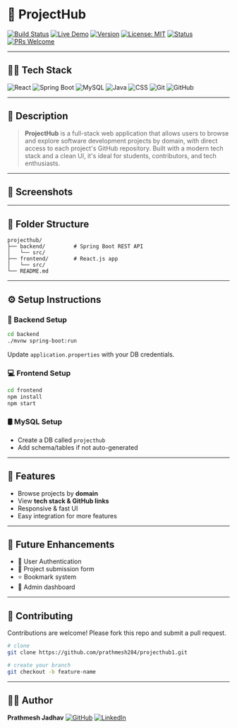 # 🚀 ProjectHub

[![Build Status](https://img.shields.io/github/actions/workflow/status/your-username/projecthub1/main.yml?branch=main\&label=build\&logo=github-actions)](https://github.com/prathmesh284/projecthub1/actions)
[![Live Demo](https://img.shields.io/badge/demo-live-success?logo=vercel)](https://your-demo-link.com)
[![Version](https://img.shields.io/github/v/release/your-username/projecthub?label=version\&logo=github)](https://github.com/prathmesh284/projecthub1/releases)
[![License: MIT](https://img.shields.io/badge/license-MIT-blue.svg)](LICENSE)
[![Status](https://img.shields.io/badge/status-active-brightgreen?style=flat-square)](#)
[![PRs Welcome](https://img.shields.io/badge/PRs-welcome-green.svg)](https://github.com/prathmesh284/projecthub1/pulls)

---

## 🧑‍💻 Tech Stack

![React](https://img.shields.io/badge/Frontend-React-blue?logo=react\&logoColor=white)
![Spring Boot](https://img.shields.io/badge/Backend-Spring%20Boot-brightgreen?logo=spring\&logoColor=white)
![MySQL](https://img.shields.io/badge/Database-MySQL-orange?logo=mysql\&logoColor=white)
![Java](https://img.shields.io/badge/Language-Java-red?logo=java\&logoColor=white)
![CSS](https://img.shields.io/badge/UI-CSS3-blue?logo=css3\&logoColor=white)
![Git](https://img.shields.io/badge/Version%20Control-Git-black?logo=git)
![GitHub](https://img.shields.io/badge/Repository-GitHub-lightgrey?logo=github)

---

## 📌 Description

> **ProjectHub** is a full-stack web application that allows users to browse and explore software development projects by domain, with direct access to each project's GitHub repository. Built with a modern tech stack and a clean UI, it's ideal for students, contributors, and tech enthusiasts.

---

## 📸 Screenshots

<!-- > *(Add UI screenshots below)*
> ![Screenshot](https://via.placeholder.com/800x400) -->

---

## 📁 Folder Structure

```
projecthub/
├── backend/         # Spring Boot REST API
│   └── src/
├── frontend/        # React.js app
│   └── src/
└── README.md
```

---

## ⚙️ Setup Instructions

### 🔧 Backend Setup

```bash
cd backend
./mvnw spring-boot:run
```

Update `application.properties` with your DB credentials.

### 💻 Frontend Setup

```bash
cd frontend
npm install
npm start
```

### 🛢️ MySQL Setup

* Create a DB called `projecthub`
* Add schema/tables if not auto-generated

---

## 🔮 Features

* Browse projects by **domain**
* View **tech stack & GitHub links**
* Responsive & fast UI
* Easy integration for more features

---

## 🚧 Future Enhancements

* 🔐 User Authentication
* 📌 Project submission form
* ⭐ Bookmark system
* 🧾 Admin dashboard

---

## 🤝 Contributing

Contributions are welcome! Please fork this repo and submit a pull request.

```bash
# clone
git clone https://github.com/prathmesh284/projecthub1.git

# create your branch
git checkout -b feature-name
```

---

<!-- ## 📄 License

This project is licensed under the [MIT License](LICENSE).

--- -->

## 👨‍💻 Author

**Prathmesh Jadhav**
[![GitHub](https://img.shields.io/badge/GitHub-prathmesh284-black?logo=github)](https://github.com/prathmesh284)
[![LinkedIn](https://img.shields.io/badge/LinkedIn-Prathmesh-Jadhav-blue?logo=linkedin)](https://www.linkedin.com/in/prathmesh-jadhav-6a71b4257)

